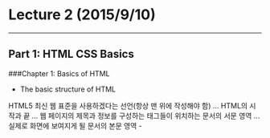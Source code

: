 # Lecture 2 (2015/9/10)
---
## Part 1: HTML CSS Basics
###Chapter 1: Basics of HTML
- The basic structure of HTML
<!DOCTYPE html> HTML5 최신 웹 표준을 사용하겠다는 선언(항상 맨 위에 작성해야 함)
<html>...</html> HTML의 시작과 끝
<head>...</head> 웹 페이지의 제목과 정보를 구성하는 태그들이 위치하는 문서의 서문 영역
<body>...</body> 실제로 화면에 보여지게 될 문서의 본문 영역
- <title> element - 웹 브라우저 탭에 보이는 웹 페이지의 제목을 정의하는 태그
- <meta> element- 한글 깨지는 현상 방지, 메타 데이터 = 문서의 정보, <meta>는 닫기 태그가 없으며 <title>과 마찬가지로 <head>...</head> 사이에 작성해야 함
- <h1> element - <h1>, <h2>, <h3>, <h4>, <h5>, <h6>는 본문의 표제 역할
- <p> element -  문단을 나눌 때 사용함함 
※ HTML 문서에서는 두 칸 이상의 공백이나 줄바꿈이 하나의 공백으로 출력
- <br> element -  줄바꿈을 함
- <hr> element - 수평선,  닫는 태그가 없음
- <pre> element - 예외로 공백과 줄바꿈을 그대로 보여주는 태그
- <div> element - 레이아웃을 만드는 데 가장 많이 쓰이는 태그, 부모의 너비나 브라우저의 너비 만큼 꽉 채워진다는 특징이 있으며, 여러 태그들을 감싸 하나의 그룹 영역을 만드는 것이 주 역할
 
### Chapter 2: Basics of CSS
- How to apply class - HTML 태그로 만들어진 요소와 구조에 디자인을 적용하는 역할
인라인 방식 - 태그에 style 속성을 추가하여 그 안에 직접 CSS 코드를 작성하는 방식
```html
<태그 class="클래스이름"></태그>
```
태그는 단 하나의 id(이름)를 갖고, 동시에 여러 class(종류)를 가질 수 있음
```html
//사람(class)인 샘(id)은 학생(class) 또는 선생님(class)이 될 수 있다.
<div class="human student" id="sam"></div>
<div class="human teacher" id="sam"></div>
```
내부 스타일 시트
<head>...</head> 안에 <style>을 작성하는 스타일
외부 스타일 시트
HTML 문서 외의 CSS 파일을 따로 분리하는 스타일
- CSS 작성 규칙
모든 CSS 속성은 {} 안에 포함되어야 한다.
class를 선택할 때는 이름 앞에 .을 붙인다.
id를 선택할 때는 이름 앞에 #을 붙인다.
CSS 속성들은 ;으로 구분된다.
- <link> element - HTML 파일에서 외부 파일을 불러올 때 사용
rel="stylesheet" CSS 파일을 불러올 때 추가하는 속성
media="all" 모든 디바이스에서 불러올 때 추가하는 속성
href="css/style.css" 불러올 파일(css 폴더 속의 style.css)의 경로

## Part 2: How to use semantic elements
시맨틱 태그란 HTML5에서 새롭게 추가된, 문서의 구조를 만드는 요소
### Chapter 1: header and footer
- <header> element - 주로 사이트의 상단에 위치하여 로고, 메뉴, 머리말 등의 용도로 사용
- <footer> element - 주로 사이트의 하단에 위치하여 저작권 정보, 꼬리말 등의 용도로 사용
![image](https://s3-ap-northeast-1.amazonaws.com/toycode/images/content/html_css_basic_ko/semantic_layout.jpg)
![image](https://s3-ap-northeast-1.amazonaws.com/toycode/images/content/html_css_basic_ko/padding_10px.jpg)


### Chapter 2: nav and section
- Semantic element - <nav> element - 네비게이션, 사이트 메뉴 역할
- Semantic element - <section> element - 영역을 나누는 태그
- <nav> and  <section> elements - apply css
float 속성- float는 정렬에 관련된 CSS 속성으로 대표적인 속성값으로 left, right가 있음
overflow: hidden은 어떤 요소 속의 내용이 너무 많아서 그 요소의 영역에 내용을 다 담아내지 못해서 영역 바깥으로 넘쳐날 경우 넘치는 부분을 보이지 않도록 합니다.
overflow: scroll은 일단 넘치는 부분을 보이지 않게 하되 요소에 스크롤 바를 만들어서 스크롤링을 통하여 볼 수 있도록 함
overflow: hidden 요소 너비 = 부모 너비 - float 요소 너비
float 요소 뒤에 overflow: hidden 요소가 붙게 될 것이고 한 층에 좌우로 배치될 것입니다.

- <body> element - remove white space 
```html
body {
  margin: 0;
}
```

## Part 3: Practice HTML elements
### Chapter 1: accents and link elements
인라인 요소
- <b> and <strong> elements  = font-weight: bold;
<b>와 <strong>은 텍스트를 굵게 만들어주는 인라인 요소
- <i> and <em> elements = font-style: italic;
- Inset a line between <section> elements - border-bottom: 1px solid black;
- <span> element using style or class- 아무 효과도 없는 인라인 요소 태그
- <a> element- insert a link
<a>의 target 속성을 지정하지 않은 채로 링크를 클릭하면 현재 페이지가 이동할 페이지로 전환
하지만 target 속성에 _blank라는 값을 넣으면 이동할 페이지가 새 탭에서 띄워짐

### Chapter 2: list and table
![image](https://s3-ap-northeast-1.amazonaws.com/toycode/images/content/html_css_basic_ko/ui_li.jpg)
- <ol> element -  Ordered List의 줄임말로 순서가 있는 리스트
- <li> element
- <li> and <a> elements - make a side menu
a 태그 href 속성에 페이지 주소 대신 #li-tag같은 id를 넣어주면 현재 페이지 내에서 해당 id를 가지고 있는 영역으로 화면이 이동
- <nav> and <a> elements - remove underline - text-decoration: none;
- <nav> and <span> elements - apply css
- <nav> - widen space between texts - line-height: 30px;
- <table> element
th - 제목 셀
tr - 행
td - 내용 셀(열)
table border 속성 - 테이블의 선 두께

### Chapter 3: form
폼 태그에 로그인 정보 입력 -> 제출 -> 확인 -> 로그인 성공
- <form> element - basics - 사용자와 상호작용하기 위한 태그
- <input type="text"> 와 같은 형태는 한 줄 정도를 입력할 수 있는 텍스트 입력창
- <textarea> 여러 줄의 텍스트를 입력받고 싶을 때
rows="10" cols="50"을 입력하게 되면 세로로 10줄 가로로 50자 정도의 크기
- <input type="radio" name ="[name]" value ="[value]" >
- <select name="[name]">
    <option value="[value]">
- <input type="submit" value ="[value]">

## Part 4: Properties of CSS
### Chapter 1: work on an album cover
- 배경 이미지를 지정
background: url("이미지 주소") no repeat; 
- 이미지의 비율을 잃지 않고 자연스럽게 보여줌
background-size: cover; 
- 여백 활용하기
여백: 10px; // 모든 방향에 10px의 여백
여백: 10px 20px; // 위쪽 아래쪽에 10px, 오른쪽 왼쪽에 20px의 여백
여백: 10px 20px 30px 40px; // 위쪽 10px, 오른쪽 20px, 아래쪽 30px, 왼쪽 40px의 여백(시계 방향)
- 요소 반투명하게 만들기
opacity: 0.5;

### Chapter 2: add hover class
hover 클래스를 부모로 가지고 있는 title 클래스에 마우스가 닿았을 때,
중괄호({}) 안에 작성된 css 속성이 해당 title 클래스에 지정
```html
.hover .title:hover {
  ...
}
```
border-radius는 모서리를 둥글게 만드는 css 속성
속성값으로 픽셀(px) 단위, 퍼센트(%) 단위 등을 사용할 수 있는데,
50% 이상의 퍼센트 단위로 지정하면 원형

### Chapter 3: optimize for mobiles
- 반응형 웹
접속한 디바이스(PC, 태블릿, 모바일 등)의 화면 크기에 따라 가장 최적화된 레이아웃을 보여주는 웹 디자인 기술
- media query
미디어 쿼리의 가장 기본적인 문법
```html
@media (조건) {
  css 코드
}
```
max-width: 너비 해당 너비가 최대값일 때(0 ~ 너비)
min-width: 너비 해당 너비가 최소값일 때(너비 ~)
- apply css for a specific width
.contents가 nav에게 영향 받지 않고 가로 화면을 꽉 채울 수 있도록 너비를 100%로 지정
```html@media (max-width: 768px) {
  .content {
    width: 100%;
  }
}
```

### Useful terminal commands
Initialize git
```sh 
> git init
```
list all the files in a directory
```sh 
> ls -al
```
Show the working tree status of git
```sh 
> git status 
```
Add the file to git
```sh 
> git add [filename]
```
Commit the change to git with a message <-m (message)>
```sh 
> git commit -m  [message]
```
Show all the logs
```sh 
> git log
```
Show changes that were made (press q to end)
```sh 
> git diff 
```
Pus the modified file to my repo
```sh 
> git push
```
